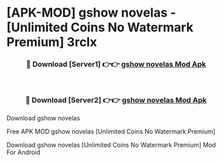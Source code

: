 # [APK-MOD] gshow  novelas - [Unlimited Coins No Watermark Premium] 3rclx



<div align="center">
<h3>🔴 Download [Server1] 👉👉 <a href="https://momento.my/?title=gshow__novelas">gshow  novelas Mod Apk</a></h3><br>

<h3>🔴 Download [Server2] 👉👉 <a href="https://momento.my/?title=gshow__novelas">gshow  novelas Mod Apk</a></h3>
</div>



Download gshow  novelas 

Free APK MOD gshow  novelas [Unlimited Coins No Watermark Premium]

Download gshow  novelas [Unlimited Coins No Watermark Premium] Mod For Android

